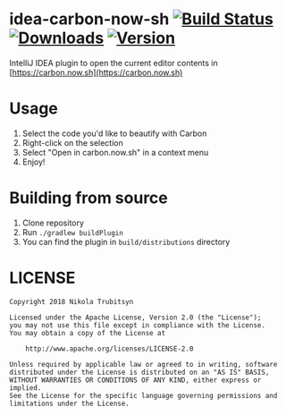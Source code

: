 # idea-carbon-now-sh [![Build Status](https://travis-ci.org/trubitsyn/idea-carbon-now-sh.svg?branch=master)](https://travis-ci.org/trubitsyn/idea-carbon-now-sh) [![Downloads](https://img.shields.io/jetbrains/plugin/d/10469-carbon-now-sh.svg)](https://plugins.jetbrains.com/plugin/10469-carbon-now-sh) [![Version](https://img.shields.io/jetbrains/plugin/v/10469-carbon-now-sh.svg)](https://plugins.jetbrains.com/plugin/10469-carbon-now-sh)

IntelliJ IDEA plugin to open the current editor contents in [https://carbon.now.sh](https://carbon.now.sh)

# Usage

1. Select the code you'd like to beautify with Carbon
2. Right-click on the selection
3. Select "Open in carbon.now.sh" in a context menu
4. Enjoy!

# Building from source

1. Clone repository
2. Run `./gradlew buildPlugin`
3. You can find the plugin in `build/distributions` directory

# LICENSE

```
Copyright 2018 Nikola Trubitsyn

Licensed under the Apache License, Version 2.0 (the "License");
you may not use this file except in compliance with the License.
You may obtain a copy of the License at

    http://www.apache.org/licenses/LICENSE-2.0

Unless required by applicable law or agreed to in writing, software
distributed under the License is distributed on an "AS IS" BASIS,
WITHOUT WARRANTIES OR CONDITIONS OF ANY KIND, either express or implied.
See the License for the specific language governing permissions and
limitations under the License.
```
